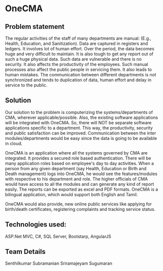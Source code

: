 ﻿OneCMA
======


Problem statement
-----------------

The regular activities of the staff of many departments are manual: (E.g., Health, Education, and Sanitization). Data are captured in registers and ledgers. It involves lot of human effort. Over the period, the data becomes huge and very difficult to maintain. It is also tough to get any report out of such a huge physical data. Such data are vulnerable and there is no security. It also affects the productivity of the employees. Such manual processes also affect the public people in servicing them. It also leads to human mistakes. The communication between different departments is not synchronized and tends to duplication of data, human effort and delay in service to the public.

Solution
--------

Our solution to the problem is computerizing the systems/departments of CMA, wherever applicable/possible. Also, the existing software applications will be integrated with OneCMA. So, there will NOT be separate software applications specific to a department. This way, the productivity, security and public satisfaction can be improved. Communication between the inter modules/departments would be easy since the data is going to be available in cloud.

OneCMA is an application where all the systems governed by CMA are integrated. It provides a secured role based authentication. There will be many application roles based on employee's day to day activities. When a person from any given department (say Health, Education or Birth and Death management) logs into OneCMA, he would see the features/modules with respective to his department and role. The higher officials of CMA would have access to all the modules and can generate any kind of report easily. The reports can be exported as excel and PDF formats.
OneCMA is a bilingual application, which would support both English and Tamil.

OneCMA would also provide, new online public services like applying for birth/death certificates, registering complaints and tracking service status.

Technologies used:
------------------
ASP.Net MVC, C#, SQL Server, Bootstarp, AngularJS


Team Details
------------
Senthilkumar Subramanian
Sriramajeyam Sugumaran